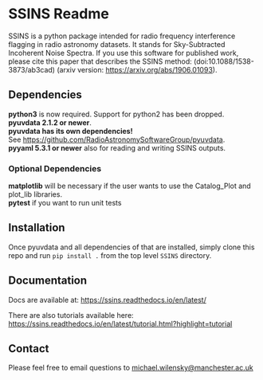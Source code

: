 # SSINS Readme

SSINS is a python package intended for radio frequency interference flagging in radio astronomy datasets. It stands for Sky-Subtracted Incoherent Noise Spectra. If you use this software for published work, please cite this paper that describes the SSINS method: (doi:10.1088/1538-3873/ab3cad) (arxiv version: https://arxiv.org/abs/1906.01093).

## Dependencies

**python3** is now required. Support for python2 has been dropped.<br/>
**pyuvdata 2.1.2 or newer**.<br/>
**pyuvdata has its own dependencies!**<br/>
See https://github.com/RadioAstronomySoftwareGroup/pyuvdata.  
**pyyaml 5.3.1 or newer** also for reading and writing SSINS outputs.  

### Optional Dependencies

**matplotlib** will be necessary if the user wants to use the Catalog_Plot and plot_lib libraries.  
**pytest** if you want to run unit tests


## Installation

Once pyuvdata and all dependencies of that are installed, simply clone this repo and run `pip install .` from the top level `SSINS` directory.

## Documentation

Docs are available at: https://ssins.readthedocs.io/en/latest/  

There are also tutorials available here: https://ssins.readthedocs.io/en/latest/tutorial.html?highlight=tutorial  

## Contact

Please feel free to email questions to michael.wilensky@manchester.ac.uk
